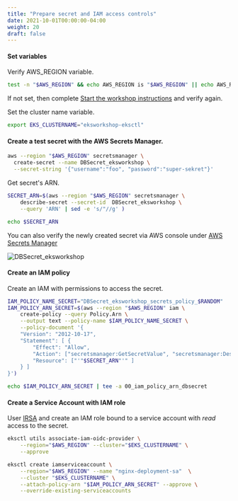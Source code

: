 ```yaml
---
title: "Prepare secret and IAM access controls"
date: 2021-10-01T00:00:00-04:00
weight: 20
draft: false
---
```


#### Set variables
Verify AWS_REGION variable. 
```bash
test -n "$AWS_REGION" && echo AWS_REGION is "$AWS_REGION" || echo AWS_REGION is not set
```
If not set, then complete [Start the workshop instructions](/020_prerequisites/workspaceiam/) and verify again.

Set the cluster name variable.
```bash
export EKS_CLUSTERNAME="eksworkshop-eksctl"
```

#### Create a test secret with the AWS Secrets Manager.
```bash
aws --region "$AWS_REGION" secretsmanager \
  create-secret --name DBSecret_eksworkshop \
  --secret-string '{"username":"foo", "password":"super-sekret"}'
```

Get secret's ARN.

```bash
SECRET_ARN=$(aws --region "$AWS_REGION" secretsmanager \
    describe-secret --secret-id  DBSecret_eksworkshop \
    --query 'ARN' | sed -e 's/"//g' )

echo $SECRET_ARN
```

You can also verify the newly created secret via AWS console under [AWS Secrets Manager](https://console.aws.amazon.com/secretsmanager/home?#!/secret?name=DBSecret_eksworkshop) 

![DBSecret_eksworkshop](/images/secret-in-secretsManager.png)


#### Create an IAM policy
Create an IAM with permissions to access the secret.

```bash
IAM_POLICY_NAME_SECRET="DBSecret_eksworkshop_secrets_policy_$RANDOM"
IAM_POLICY_ARN_SECRET=$(aws --region "$AWS_REGION" iam \
	create-policy --query Policy.Arn \
    --output text --policy-name $IAM_POLICY_NAME_SECRET \
    --policy-document '{
    "Version": "2012-10-17",
    "Statement": [ {
        "Effect": "Allow",
        "Action": ["secretsmanager:GetSecretValue", "secretsmanager:DescribeSecret"],
        "Resource": ["'"$SECRET_ARN"'" ]
    } ]
}')

echo $IAM_POLICY_ARN_SECRET | tee -a 00_iam_policy_arn_dbsecret
```

#### Create a Service Account with IAM role 
User [IRSA](https://docs.aws.amazon.com/eks/latest/userguide/iam-roles-for-service-accounts.html)  and create an IAM role bound to a service account with *read* access to the secret. 

```bash
eksctl utils associate-iam-oidc-provider \
    --region="$AWS_REGION" --cluster="$EKS_CLUSTERNAME" \
    --approve

eksctl create iamserviceaccount \
    --region="$AWS_REGION" --name "nginx-deployment-sa"  \
    --cluster "$EKS_CLUSTERNAME" \
    --attach-policy-arn "$IAM_POLICY_ARN_SECRET" --approve \
    --override-existing-serviceaccounts
```
